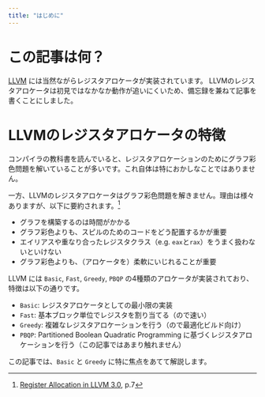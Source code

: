 ```yaml
---
title: "はじめに"
---
```


# この記事は何？

[LLVM](https://llvm.org/) には当然ながらレジスタアロケータが実装されています。
LLVMのレジスタアロケータは初見ではなかなか動作が追いにくいため、備忘録を兼ねて記事を書くことにしました。

# LLVMのレジスタアロケータの特徴

コンパイラの教科書を読んでいると、レジスタアロケーションのためにグラフ彩色問題を解いていることが多いです。これ自体は特におかしなことではありません。

一方、LLVMのレジスタアロケータはグラフ彩色問題を解きません。理由は様々ありますが、以下に要約されます。[^1]
- グラフを構築するのは時間がかかる
- グラフ彩色よりも、スピルのためのコードをどう配置するかが重要
- エイリアスや重なり合ったレジスタクラス（e.g. `eax`と`rax`）をうまく扱わないといけない
- グラフ彩色よりも、（アロケータを）柔軟にいじれることが重要

LLVM には `Basic`, `Fast`, `Greedy`, `PBQP` の4種類のアロケータが実装されており、特徴は以下の通りです。

- `Basic`: レジスタアロケータとしての最小限の実装
- `Fast`: 基本ブロック単位でレジスタを割り当てる（ので速い）
- `Greedy`: 複雑なレジスタアロケーションを行う（ので最適化ビルド向け）
- `PBQP`: Partitioned Boolean Quadratic Programming に基づくレジスタアロケーションを行う（この記事ではあまり触れません）

この記事では、`Basic` と `Greedy` に特に焦点をあてて解説します。

[^1]: [Register Allocation in LLVM 3.0](https://llvm.org/devmtg/2011-11/Olesen_RegisterAllocation.pdf), p.7

